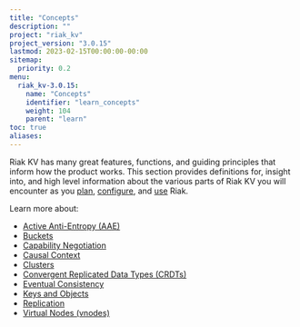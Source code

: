 ```yaml
---
title: "Concepts"
description: ""
project: "riak_kv"
project_version: "3.0.15"
lastmod: 2023-02-15T00:00:00-00:00
sitemap:
  priority: 0.2
menu:
  riak_kv-3.0.15:
    name: "Concepts"
    identifier: "learn_concepts"
    weight: 104
    parent: "learn"
toc: true
aliases:
---
```


[concept aae]: {{<baseurl>}}riak/kv/3.0.15/learn/concepts/active-anti-entropy
[concept buckets]: {{<baseurl>}}riak/kv/3.0.15/learn/concepts/buckets
[concept cap neg]: {{<baseurl>}}riak/kv/3.0.15/learn/concepts/capability-negotiation
[concept causal context]: {{<baseurl>}}riak/kv/3.0.15/learn/concepts/causal-context
[concept clusters]: {{<baseurl>}}riak/kv/3.0.15/learn/concepts/clusters
[concept crdts]: {{<baseurl>}}riak/kv/3.0.15/learn/concepts/crdts
[concept eventual consistency]: {{<baseurl>}}riak/kv/3.0.15/learn/concepts/eventual-consistency
[concept keys objects]: {{<baseurl>}}riak/kv/3.0.15/learn/concepts/keys-and-objects
[concept replication]: {{<baseurl>}}riak/kv/3.0.15/learn/concepts/replication
[concept strong consistency]: {{<baseurl>}}riak/kv/3.0.15/using/reference/strong-consistency
[concept vnodes]: {{<baseurl>}}riak/kv/3.0.15/learn/concepts/vnodes
[config index]: {{<baseurl>}}riak/kv/3.0.15/configuring
[plan index]: {{<baseurl>}}riak/kv/3.0.15/setup/planning
[use index]: {{<baseurl>}}riak/kv/3.0.15/using/

Riak KV has many great features, functions, and guiding principles that inform how the product works. This section provides definitions for, insight into, and high level information about the various parts of Riak KV you will encounter as you [plan][plan index], [configure][config index], and [use][use index] Riak.

Learn more about:

* [Active Anti-Entropy (AAE)][concept aae]
* [Buckets][concept buckets]
* [Capability Negotiation][concept cap neg]
* [Causal Context][concept causal context]
* [Clusters][concept clusters]
* [Convergent Replicated Data Types (CRDTs)][concept crdts]
* [Eventual Consistency][concept eventual consistency]
* [Keys and Objects][concept keys objects]
* [Replication][concept replication]
* [Virtual Nodes (vnodes)][concept vnodes]

